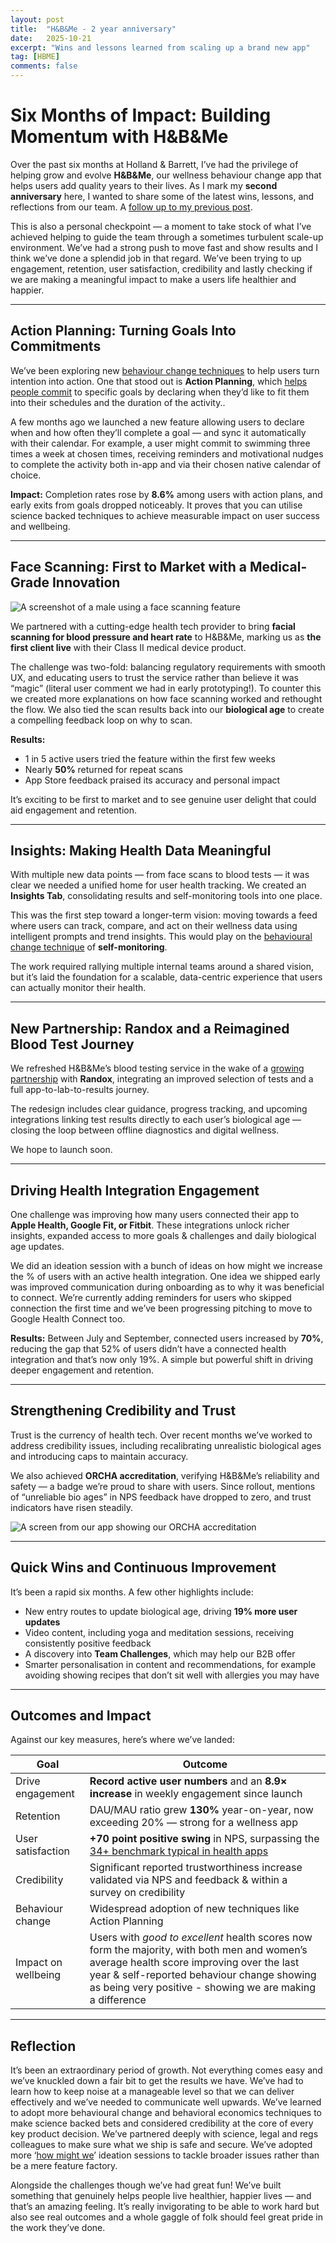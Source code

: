 ```yaml
---
layout: post
title:  "H&B&Me - 2 year anniversary"
date:   2025-10-21
excerpt: "Wins and lessons learned from scaling up a brand new app"
tag: [HBME]
comments: false
---
```

# Six Months of Impact: Building Momentum with H&B&Me

Over the past six months at Holland & Barrett, I’ve had the privilege of helping grow and evolve **H&B&Me**, our wellness behaviour change app that helps users add quality years to their lives. As I mark my **second anniversary** here, I wanted to share some of the latest wins, lessons, and reflections from our team. A [follow up to my previous post](https://colinpattinson.github.io/hbme-wins/). 

This is also a personal checkpoint — a moment to take stock of what I’ve achieved helping to guide the team through a sometimes turbulent scale-up environment. We’ve had a strong push to move fast and show results and I think we’ve done a splendid job in that regard. We’ve been trying to up engagement, retention, user satisfaction, credibility and lastly checking if we are making a meaningful impact to make a users life healthier and happier. 

---

## Action Planning: Turning Goals Into Commitments

We’ve been exploring new [behaviour change techniques](https://pubmed.ncbi.nlm.nih.gov/35995541/) to help users turn intention into action. One that stood out is **Action Planning**, which [helps people commit](https://www.behavioraleconomics.com/resources/mini-encyclopedia-of-be/commitment/) to specific goals by declaring when they’d like to fit them into their schedules and the duration of the activity..

A few months ago we launched a new feature allowing users to declare when and how often they’ll complete a goal — and sync it automatically with their calendar. For example, a user might commit to swimming three times a week at chosen times, receiving reminders and motivational nudges to complete the activity both in-app and via their chosen native calendar of choice.

**Impact:** Completion rates rose by **8.6%** among users with action plans, and early exits from goals dropped noticeably. It proves that you can utilise science backed techniques to achieve measurable impact on user success and wellbeing.

---

## Face Scanning: First to Market with a Medical-Grade Innovation

![A screenshot of a male using a face scanning feature](https://github.com/ColinPattinson/colinpattinson.github.io/blob/master/assets/img/facescanning.png?raw=true)

We partnered with a cutting-edge health tech provider to bring **facial scanning for blood pressure and heart rate** to H&B&Me, marking us as **the first client live** with their Class II medical device product.

The challenge was two-fold: balancing regulatory requirements with smooth UX, and educating users to trust the service rather than believe it was “magic” (literal user comment we had in early prototyping!). To counter this we created more explanations on how face scanning worked and rethought the flow. We also tied the scan results back into our **biological age** to create a compelling feedback loop on why to scan.

**Results:**
- 1 in 5 active users tried the feature within the first few weeks
- Nearly **50%** returned for repeat scans  
- App Store feedback praised its accuracy and personal impact

It’s exciting to be first to market and to see genuine user delight that could aid engagement and retention. 

---

## Insights: Making Health Data Meaningful

With multiple new data points — from face scans to blood tests — it was clear we needed a unified home for user health tracking. We created an **Insights Tab**, consolidating results and self-monitoring tools into one place.

This was the first step toward a longer-term vision: moving towards a feed where users can track, compare, and act on their wellness data using intelligent prompts and trend insights. This would play on the [behavioural change technique](https://www.sciencedirect.com/topics/psychology/self-monitoring) of **self-monitoring**.

The work required rallying multiple internal teams around a shared vision, but it’s laid the foundation for a scalable, data-centric experience that users can actually monitor their health.

---

## New Partnership: Randox and a Reimagined Blood Test Journey

We refreshed H&B&Me’s blood testing service in the wake of a [growing partnership](https://styleofthecitymag.co.uk/randox-health-launches-new-clinic-inside-holland-barretts-cardiff-experience-store/) with **Randox**, integrating an improved selection of tests and a full app-to-lab-to-results journey.  

The redesign includes clear guidance, progress tracking, and upcoming integrations linking test results directly to each user’s biological age — closing the loop between offline diagnostics and digital wellness.

We hope to launch soon.

---

## Driving Health Integration Engagement

One challenge was improving how many users connected their app to **Apple Health, Google Fit, or Fitbit**. These integrations unlock richer insights, expanded access to more goals & challenges and daily biological age updates.  

We did an ideation session with a bunch of ideas on how might we increase the % of users with an active health integration. One idea we shipped early was improved communication during onboarding as to why it was beneficial to connect. We’re currently adding reminders for users who skipped connection the first time and we’ve been progressing pitching to move to Google Health Connect too.

**Results:** Between July and September, connected users increased by **70%**, reducing the gap that 52% of users didn’t have a connected health integration and that’s now only 19%. A simple but powerful shift in driving deeper engagement and retention.

---

## Strengthening Credibility and Trust

Trust is the currency of health tech. Over recent months we’ve worked to address credibility issues, including recalibrating unrealistic biological ages and introducing caps to maintain accuracy.

We also achieved **ORCHA accreditation**, verifying H&B&Me’s reliability and safety — a badge we’re proud to share with users. Since rollout, mentions of “unreliable bio ages” in NPS feedback have dropped to zero, and trust indicators have risen steadily.

![A screen from our app showing our ORCHA accreditation](https://github.com/ColinPattinson/colinpattinson.github.io/blob/master/assets/img/orcha.png?raw=true)

---

## Quick Wins and Continuous Improvement

It’s been a rapid six months. A few other highlights include:
- New entry routes to update biological age, driving **19% more user updates**  
- Video content, including yoga and meditation sessions, receiving consistently positive feedback  
- A discovery into **Team Challenges**, which may help our B2B offer  
- Smarter personalisation in content and recommendations, for example avoiding showing recipes that don’t sit well with allergies you may have

---

## Outcomes and Impact

Against our key measures, here’s where we’ve landed:

| Goal | Outcome |
|------|----------|
| Drive engagement | **Record active user numbers** and an **8.9× increase** in weekly engagement since launch |
| Retention | DAU/MAU ratio grew **130%** year-on-year, now exceeding 20% — strong for a wellness app |
| User satisfaction | **+70 point positive swing** in NPS, surpassing the [34+ benchmark typical in health apps](https://www.retently.com/blog/good-net-promoter-score/) |
| Credibility | Significant reported trustworthiness increase validated via NPS and feedback & within a survey on credibility |
| Behaviour change | Widespread adoption of new techniques like Action Planning |
| Impact on wellbeing | Users with *good to excellent* health scores now form the majority, with both men and women’s average health score improving over the last year & self-reported behaviour change showing as being very positive - showing we are making a difference |

---

## Reflection

It’s been an extraordinary period of growth. Not everything comes easy and we’ve knuckled down a fair bit to get the results we have. We’ve had to learn how to keep noise at a manageable level so that we can deliver effectively and we’ve needed to communicate well upwards. We’ve learned to adopt more behavioural change and behavioral economics techniques to make science backed bets and considered credibility at the core of every key product decision. We’ve partnered deeply with science, legal and regs colleagues to make sure what we ship is safe and secure. We’ve adopted more ‘[how might we](https://makeiterate.com/how-to-run-how-might-we-workshops-a-quick-guide/)’ ideation sessions to tackle broader issues rather than be a mere feature factory. 

Alongside the challenges though we’ve had great fun! We’ve built something that genuinely helps people live healthier, happier lives — and that’s an amazing feeling. It’s really invigorating to be able to work hard but also see real outcomes and a whole gaggle of folk should feel great pride in the work they’ve done.
